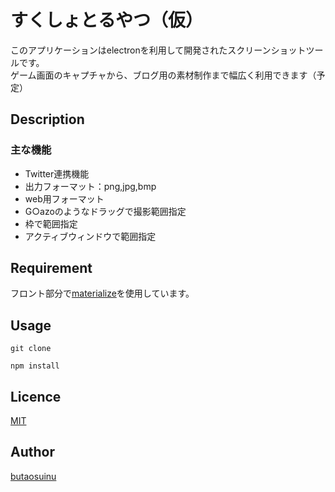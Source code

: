すくしょとるやつ（仮）  
====

このアプリケーションはelectronを利用して開発されたスクリーンショットツールです。  
ゲーム画面のキャプチャから、ブログ用の素材制作まで幅広く利用できます（予定）  

## Description
### 主な機能
- Twitter連携機能  
- 出力フォーマット：png,jpg,bmp  
- web用フォーマット  
- G○azoのようなドラッグで撮影範囲指定  
- 枠で範囲指定  
- アクティブウィンドウで範囲指定  
## Requirement
フロント部分で[materialize](http://materializecss.com/)を使用しています。  
## Usage

`git clone`  
  
`npm install`  
## Licence

[MIT](https://github.com/tcnksm/tool/blob/master/LICENCE)

## Author
[butaosuinu](https://github.com/butaosuinu)
